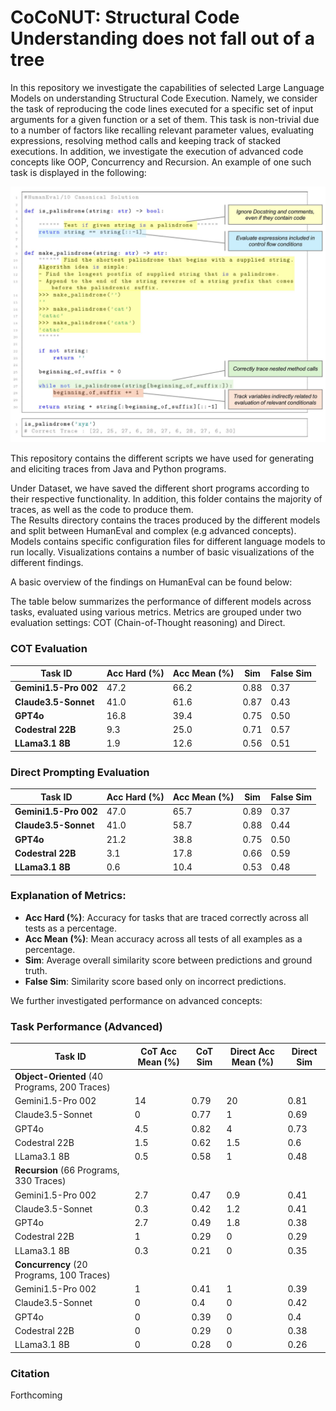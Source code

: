 # CoCoNUT: Structural Code Understanding does not fall out of a tree
In this repository we investigate the capabilities of selected Large Language Models on understanding Structural Code Execution.
Namely, we consider the task of reproducing the code lines executed for a specific set of input arguments for a given function or a set of them.
This task is non-trivial due to a number of factors like recalling relevant parameter values, evaluating expressions, resolving method calls and keeping track of stacked executions.
In addition, we investigate the execution of advanced code concepts like OOP, Concurrency and Recursion. An example of one such task is displayed in the following:

![Code Execution Tracing Task](Visualizations/NonTrivial.jpg)


This repository contains the different scripts we have used for generating and eliciting traces from Java and Python programs.

Under Dataset, we have saved the different short programs according to their respective functionality. In addition, this folder contains the majority of traces, as well as the code to produce them.  
The Results directory contains the traces produced by the different models and split between HumanEval and complex (e.g advanced concepts).
Models contains specific configuration files for different language models to run locally. Visualizations contains a number of basic visualizations of the different findings.

A basic overview of the findings on HumanEval can be found below:

The table below summarizes the performance of different models across tasks, evaluated using various metrics. Metrics are grouped under two evaluation settings: COT (Chain-of-Thought reasoning) and Direct.

### COT Evaluation

| **Task ID**          | **Acc Hard (%)** | **Acc Mean (%)** | **Sim** | **False Sim** |
|-----------------------|------------------|------------------|---------|---------------|
| **Gemini1.5-Pro 002** | 47.2            | 66.2            | 0.88    | 0.37          |
| **Claude3.5-Sonnet**  | 41.0            | 61.6            | 0.87    | 0.43          |
| **GPT4o**             | 16.8            | 39.4            | 0.75    | 0.50          |
| **Codestral 22B**     | 9.3             | 25.0            | 0.71    | 0.57          |
| **LLama3.1 8B**       | 1.9             | 12.6            | 0.56    | 0.51          |

### Direct Prompting Evaluation

| **Task ID**          | **Acc Hard (%)** | **Acc Mean (%)** | **Sim** | **False Sim** |
|-----------------------|------------------|------------------|---------|---------------|
| **Gemini1.5-Pro 002** | 47.0            | 65.7            | 0.89    | 0.37          |
| **Claude3.5-Sonnet**  | 41.0            | 58.7            | 0.88    | 0.44          |
| **GPT4o**             | 21.2            | 38.8            | 0.75    | 0.50          |
| **Codestral 22B**     | 3.1             | 17.8            | 0.66    | 0.59          |
| **LLama3.1 8B**       | 0.6             | 10.4            | 0.53    | 0.48          |


### Explanation of Metrics:
- **Acc Hard (%)**: Accuracy for tasks that are traced correctly across all tests as a percentage.
- **Acc Mean (%)**: Mean accuracy across all tests of all examples as a percentage.
- **Sim**: Average overall similarity score between predictions and ground truth.
- **False Sim**: Similarity score based only on incorrect predictions.

We further investigated performance on advanced concepts:

### Task Performance (Advanced)

| **Task ID**          | **CoT Acc Mean (%)** | **CoT Sim** | **Direct Acc Mean (%)** | **Direct Sim** |
|-----------------------|----------------------|-------------|-------------------------|----------------|
| **Object-Oriented** (40 Programs, 200 Traces) |
| Gemini1.5-Pro 002     | 14                  | 0.79        | 20                     | 0.81           |
| Claude3.5-Sonnet      | 0                   | 0.77        | 1                      | 0.69           |
| GPT4o                 | 4.5                 | 0.82        | 4                      | 0.73           |
| Codestral 22B         | 1.5                 | 0.62        | 1.5                    | 0.6            |
| LLama3.1 8B           | 0.5                 | 0.58        | 1                      | 0.48           |
| **Recursion** (66 Programs, 330 Traces) |
| Gemini1.5-Pro 002     | 2.7                 | 0.47        | 0.9                    | 0.41           |
| Claude3.5-Sonnet      | 0.3                 | 0.42        | 1.2                    | 0.41           |
| GPT4o                 | 2.7                 | 0.49        | 1.8                    | 0.38           |
| Codestral 22B         | 1                   | 0.29        | 0                      | 0.29           |
| LLama3.1 8B           | 0.3                 | 0.21        | 0                      | 0.35           |
| **Concurrency** (20 Programs, 100 Traces) |
| Gemini1.5-Pro 002     | 1                   | 0.41        | 1                      | 0.39           |
| Claude3.5-Sonnet      | 0                   | 0.4         | 0                      | 0.42           |
| GPT4o                 | 0                   | 0.39        | 0                      | 0.4            |
| Codestral 22B         | 0                   | 0.29        | 0                      | 0.38           |
| LLama3.1 8B           | 0                   | 0.28        | 0                      | 0.26           |


### Citation
Forthcoming

